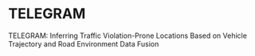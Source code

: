 # TELEGRAM
TELEGRAM: Inferring Traffic Violation-Prone Locations Based on Vehicle Trajectory and Road Environment Data Fusion
